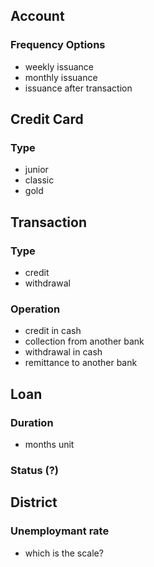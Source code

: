 ## Account

### Frequency Options
  - weekly issuance
  - monthly issuance
  - issuance after transaction



## Credit Card

### Type
  - junior
  - classic
  - gold



## Transaction

### Type 
  - credit
  - withdrawal

### Operation 
  - credit in cash
  - collection from another bank
  - withdrawal in cash
  - remittance to another bank



## Loan

### Duration
  - months unit

### Status (?)



## District

### Unemploymant rate
  - which is the scale?
  



